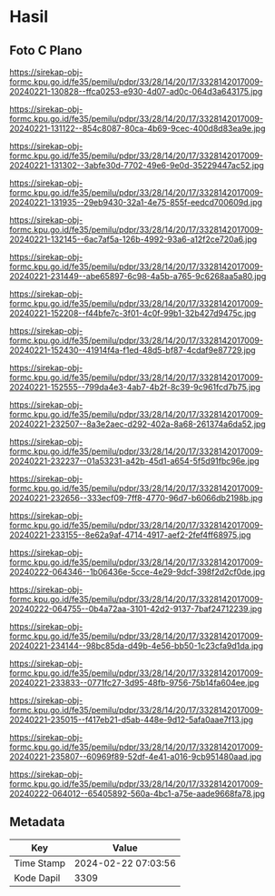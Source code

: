 # Hasil

## Foto C Plano

https://sirekap-obj-formc.kpu.go.id/fe35/pemilu/pdpr/33/28/14/20/17/3328142017009-20240221-130828--ffca0253-e930-4d07-ad0c-064d3a643175.jpg

https://sirekap-obj-formc.kpu.go.id/fe35/pemilu/pdpr/33/28/14/20/17/3328142017009-20240221-131122--854c8087-80ca-4b69-9cec-400d8d83ea9e.jpg

https://sirekap-obj-formc.kpu.go.id/fe35/pemilu/pdpr/33/28/14/20/17/3328142017009-20240221-131302--3abfe30d-7702-49e6-9e0d-35229447ac52.jpg

https://sirekap-obj-formc.kpu.go.id/fe35/pemilu/pdpr/33/28/14/20/17/3328142017009-20240221-131935--29eb9430-32a1-4e75-855f-eedcd700609d.jpg

https://sirekap-obj-formc.kpu.go.id/fe35/pemilu/pdpr/33/28/14/20/17/3328142017009-20240221-132145--6ac7af5a-126b-4992-93a6-a12f2ce720a6.jpg

https://sirekap-obj-formc.kpu.go.id/fe35/pemilu/pdpr/33/28/14/20/17/3328142017009-20240221-231449--abe65897-6c98-4a5b-a765-9c6268aa5a80.jpg

https://sirekap-obj-formc.kpu.go.id/fe35/pemilu/pdpr/33/28/14/20/17/3328142017009-20240221-152208--f44bfe7c-3f01-4c0f-99b1-32b427d9475c.jpg

https://sirekap-obj-formc.kpu.go.id/fe35/pemilu/pdpr/33/28/14/20/17/3328142017009-20240221-152430--41914f4a-f1ed-48d5-bf87-4cdaf9e87729.jpg

https://sirekap-obj-formc.kpu.go.id/fe35/pemilu/pdpr/33/28/14/20/17/3328142017009-20240221-152555--799da4e3-4ab7-4b2f-8c39-9c961fcd7b75.jpg

https://sirekap-obj-formc.kpu.go.id/fe35/pemilu/pdpr/33/28/14/20/17/3328142017009-20240221-232507--8a3e2aec-d292-402a-8a68-261374a6da52.jpg

https://sirekap-obj-formc.kpu.go.id/fe35/pemilu/pdpr/33/28/14/20/17/3328142017009-20240221-232237--01a53231-a42b-45d1-a654-5f5d91fbc96e.jpg

https://sirekap-obj-formc.kpu.go.id/fe35/pemilu/pdpr/33/28/14/20/17/3328142017009-20240221-232656--333ecf09-7ff8-4770-96d7-b6066db2198b.jpg

https://sirekap-obj-formc.kpu.go.id/fe35/pemilu/pdpr/33/28/14/20/17/3328142017009-20240221-233155--8e62a9af-4714-4917-aef2-2fef4ff68975.jpg

https://sirekap-obj-formc.kpu.go.id/fe35/pemilu/pdpr/33/28/14/20/17/3328142017009-20240222-064346--1b06436e-5cce-4e29-9dcf-398f2d2cf0de.jpg

https://sirekap-obj-formc.kpu.go.id/fe35/pemilu/pdpr/33/28/14/20/17/3328142017009-20240222-064755--0b4a72aa-3101-42d2-9137-7baf24712239.jpg

https://sirekap-obj-formc.kpu.go.id/fe35/pemilu/pdpr/33/28/14/20/17/3328142017009-20240221-234144--98bc85da-d49b-4e56-bb50-1c23cfa9d1da.jpg

https://sirekap-obj-formc.kpu.go.id/fe35/pemilu/pdpr/33/28/14/20/17/3328142017009-20240221-233833--0771fc27-3d95-48fb-9756-75b14fa604ee.jpg

https://sirekap-obj-formc.kpu.go.id/fe35/pemilu/pdpr/33/28/14/20/17/3328142017009-20240221-235015--f417eb21-d5ab-448e-9d12-5afa0aae7f13.jpg

https://sirekap-obj-formc.kpu.go.id/fe35/pemilu/pdpr/33/28/14/20/17/3328142017009-20240221-235807--60969f89-52df-4e41-a016-9cb951480aad.jpg

https://sirekap-obj-formc.kpu.go.id/fe35/pemilu/pdpr/33/28/14/20/17/3328142017009-20240222-064012--65405892-560a-4bc1-a75e-aade9668fa78.jpg


## Metadata

| Key        | Value               |
| ---------- | ------------------- |
| Time Stamp | 2024-02-22 07:03:56 |
| Kode Dapil | 3309                |



